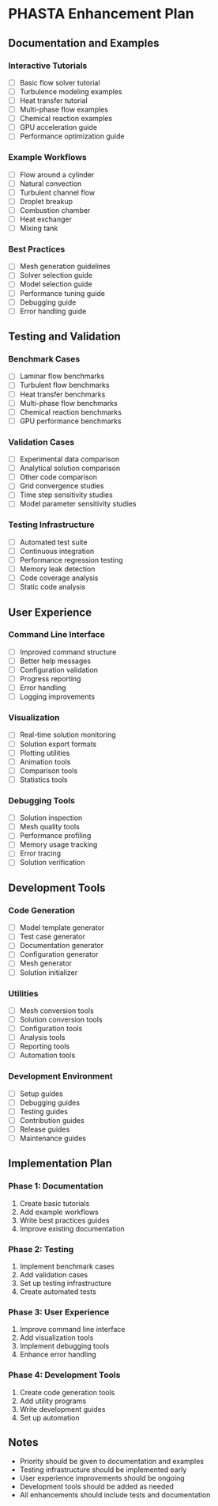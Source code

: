 # PHASTA Enhancement Plan

## Documentation and Examples

### Interactive Tutorials
- [ ] Basic flow solver tutorial
- [ ] Turbulence modeling examples
- [ ] Heat transfer tutorial
- [ ] Multi-phase flow examples
- [ ] Chemical reaction examples
- [ ] GPU acceleration guide
- [ ] Performance optimization guide

### Example Workflows
- [ ] Flow around a cylinder
- [ ] Natural convection
- [ ] Turbulent channel flow
- [ ] Droplet breakup
- [ ] Combustion chamber
- [ ] Heat exchanger
- [ ] Mixing tank

### Best Practices
- [ ] Mesh generation guidelines
- [ ] Solver selection guide
- [ ] Model selection guide
- [ ] Performance tuning guide
- [ ] Debugging guide
- [ ] Error handling guide

## Testing and Validation

### Benchmark Cases
- [ ] Laminar flow benchmarks
- [ ] Turbulent flow benchmarks
- [ ] Heat transfer benchmarks
- [ ] Multi-phase flow benchmarks
- [ ] Chemical reaction benchmarks
- [ ] GPU performance benchmarks

### Validation Cases
- [ ] Experimental data comparison
- [ ] Analytical solution comparison
- [ ] Other code comparison
- [ ] Grid convergence studies
- [ ] Time step sensitivity studies
- [ ] Model parameter sensitivity studies

### Testing Infrastructure
- [ ] Automated test suite
- [ ] Continuous integration
- [ ] Performance regression testing
- [ ] Memory leak detection
- [ ] Code coverage analysis
- [ ] Static code analysis

## User Experience

### Command Line Interface
- [ ] Improved command structure
- [ ] Better help messages
- [ ] Configuration validation
- [ ] Progress reporting
- [ ] Error handling
- [ ] Logging improvements

### Visualization
- [ ] Real-time solution monitoring
- [ ] Solution export formats
- [ ] Plotting utilities
- [ ] Animation tools
- [ ] Comparison tools
- [ ] Statistics tools

### Debugging Tools
- [ ] Solution inspection
- [ ] Mesh quality tools
- [ ] Performance profiling
- [ ] Memory usage tracking
- [ ] Error tracing
- [ ] Solution verification

## Development Tools

### Code Generation
- [ ] Model template generator
- [ ] Test case generator
- [ ] Documentation generator
- [ ] Configuration generator
- [ ] Mesh generator
- [ ] Solution initializer

### Utilities
- [ ] Mesh conversion tools
- [ ] Solution conversion tools
- [ ] Configuration tools
- [ ] Analysis tools
- [ ] Reporting tools
- [ ] Automation tools

### Development Environment
- [ ] Setup guides
- [ ] Debugging guides
- [ ] Testing guides
- [ ] Contribution guides
- [ ] Release guides
- [ ] Maintenance guides

## Implementation Plan

### Phase 1: Documentation
1. Create basic tutorials
2. Add example workflows
3. Write best practices guides
4. Improve existing documentation

### Phase 2: Testing
1. Implement benchmark cases
2. Add validation cases
3. Set up testing infrastructure
4. Create automated tests

### Phase 3: User Experience
1. Improve command line interface
2. Add visualization tools
3. Implement debugging tools
4. Enhance error handling

### Phase 4: Development Tools
1. Create code generation tools
2. Add utility programs
3. Write development guides
4. Set up automation

## Notes
- Priority should be given to documentation and examples
- Testing infrastructure should be implemented early
- User experience improvements should be ongoing
- Development tools should be added as needed
- All enhancements should include tests and documentation 